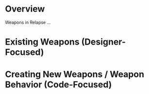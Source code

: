 # Overview

Weapons in Relapse …

# Existing Weapons (Designer-Focused)

# Creating New Weapons / Weapon Behavior (Code-Focused)
